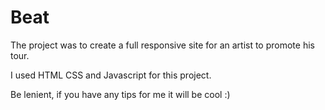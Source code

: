 # Beat
The project was to create a full responsive site for an artist to promote his tour. 

I used HTML CSS and Javascript for this project. 

Be lenient, if you have any tips for me it will be cool :)


